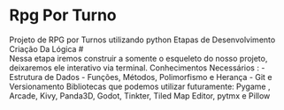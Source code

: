 # Rpg Por Turno
Projeto de RPG por Turnos utilizando python 
 Etapas de Desenvolvimento
 Criação Da Lógica #  
  Nessa etapa iremos construir a somente o esqueleto do nosso projeto, deixaremos ele interativo via terminal.
    Conhecimentos Necessários : 
      - Estrutura de Dados
      - Funções, Métodos, Polimorfismo e Herança
      - Git e Versionamento
Bibliotecas que podemos utilizar futuramente: Pygame , Arcade, Kivy, Panda3D, Godot, Tinkter, Tiled Map Editor, pytmx e Pillow
